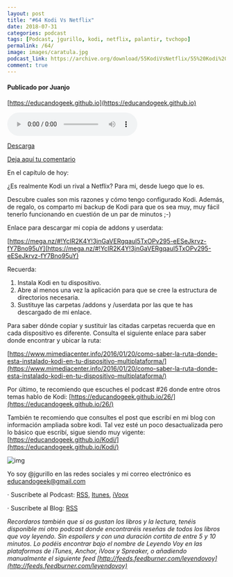 ```yaml
---
layout: post
title: "#64 Kodi Vs Netflix"
date: 2018-07-31
categories: podcast
tags: [Podcast, jgurillo, kodi, netflix, palantir, tvchopo]
permalink: /64/
image: images/caratula.jpg
podcast_link: https://archive.org/download/55KodiVsNetflix/55%20Kodi%20Vs%20Netflix.mp3
comment: true
---
```


#### Publicado por Juanjo

[https://educandogeek.github.io](https://educandogeek.github.io)

<audio controls>
  <source src="{{ page.podcast_link }}" type="audio/mp3">
</audio>

[Descarga][Mp3]

[Deja aquí tu comentario](https://educandogeek.github.io/64/)

En el capítulo de hoy:

¿Es realmente Kodi un rival a Netflix? Para mi, desde luego que lo es.

Descubre cuales son mis razones y cómo tengo configurado Kodi. Además, de regalo, os comparto mi backup de Kodi para que os sea muy, muy fácil tenerlo funcionando en cuestión de un par de minutos ;-)

Enlace para descargar mi copia de addons y userdata:

[https://mega.nz/#!YcIR2K4Y!3jnGaVERgqauI5TxOPv295-eESeJkrvz-fY7Bno95uY](https://mega.nz/#!YcIR2K4Y!3jnGaVERgqauI5TxOPv295-eESeJkrvz-fY7Bno95uY)

Recuerda:

1. Instala Kodi en tu dispositivo.
2. Abre al menos una vez la aplicación para que se cree la estructura de directorios necesaria.
3. Sustituye las carpetas /addons y /userdata por las que te has descargado de mi enlace.

Para saber dónde copiar y sustituir las citadas carpetas recuerda que en cada dispositivo es diferente. Consulta el siguiente enlace para saber donde encontrar y ubicar la ruta:

[https://www.mimediacenter.info/2016/01/20/como-saber-la-ruta-donde-esta-instalado-kodi-en-tu-dispositivo-multiplataforma/](https://www.mimediacenter.info/2016/01/20/como-saber-la-ruta-donde-esta-instalado-kodi-en-tu-dispositivo-multiplataforma/)

Por último, te recomiendo que escuches el podcast #26 donde entre otros temas hablo de Kodi: [https://educandogeek.github.io/26/](https://educandogeek.github.io/26/)

También te recomiendo que consultes el post que escribí en mi blog con información ampliada sobre kodi. Tal vez esté un poco desactualizada pero lo básico que escribí, sigue siendo muy vigente: [https://educandogeek.github.io/Kodi/](https://educandogeek.github.io/Kodi/)


![img](https://i.imgur.com/tVrZNah.jpg)



Yo soy @jgurillo en las redes sociales y mi correo electrónico es educandogeek@gmail.com






· Suscríbete al Podcast: [RSS](http://feeds.feedburner.com/educandogeek), [Itunes](https://itunes.apple.com/es/podcast/educando-geek/id1110060146?mt=2), [iVoox](https://www.ivoox.com/podcast-educando-geek_sq_f1289274_1.html)

· Suscríbete al Blog: [RSS](http://feeds.feedburner.com/educandogeekblog)



*Recordaros también que si os gustan los libros y la lectura, tenéis disponible mi otro podcast donde encontraréis reseñas de todos los libros que voy leyendo. Sin espoilers y con una duración cortita de entre 5 y 10 minutos. Lo podéis encontrar bajo el nombre de Leyendo Voy en las plataformas de iTunes, Anchor, iVoox y Spreaker, o añadiendo manualmente el siguiente feed [http://feeds.feedburner.com/leyendovoy](http://feeds.feedburner.com/leyendovoy)*



[Mp3]: https://archive.org/download/55KodiVsNetflix/55%20Kodi%20Vs%20Netflix.mp3



